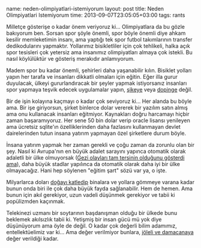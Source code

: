 name: neden-olimpiyatlari-istemiyorum
layout: post
title: Neden Olimpiyatlari Istemiyorum
time: 2013-09-07T23:05:05+03:00
tags: rants

<p>
Milletçe gösterişe o kadar önem veriyoruz ki... Olimpiyatlara da bu gözle bakıyorum ben. Sorsan spor şöyle önemli, spor böyle önemli diye ahkam kesilir memleketimin insanı, ama yaptığı tek spor futbol takımlarının transfer dedikodularını yapmaktır. Yollarımız bisikletliler için çok tehlikeli, halka açık spor tesisleri çok yetersiz ama insanımız olimpiyatları almaya çok istekli. Bu nasıl köylülüktür ve gösteriş merakıdır anlamıyorum.
</p>

<p>
Madem spor bu kadar önemli, şehirleri daha yaşanabilir kılın. Bisiklet yolları yapın her tarafa ve insanları dikkatli olmaları için eğitin. Eğer illa gurur duyulacak, ülkeyi gururlandıracak bir şeyler yapmak istiyorsanız insanları spor yapmaya teşvik edecek uygulamalar yapın, <a href="http://www.ntvmsnbc.com/id/25448238/">şikeye</a> veya <a href="http://www.ntvmsnbc.com/id/25450533/">dopinge</a> değil.
</p>

<p>
Bir de işin kolayına kaçmayı o kadar çok seviyoruz ki... Her alanda bu böyle ama. Bir işe giriyorsun, şirket binlerce dolar vererek bir yazılım satın almış ama onu kullanacak insanları eğitmiyor. Kaynakları doğru harcamayı hiçbir zaman başaramıyoruz. Her sene 50 bin dolar verip oracle lisansı yenileyen ama ücretsiz sqlite'ın özelliklerinden daha fazlasını kullanmayan devlet dairelerinden tutun insana yatırım yapmayan özel şirketlere durum böyle.
</p>

<p>
İnsana yatırım yapmak her zaman gerekli ve çoğu zaman da zorunlu olan bir şey. Nasıl ki Avrupa'nın en büyük adalet sarayını yapınca otomatik olarak adaletli bir ülke olmuyorsak (<a href="http://www.hurriyet.com.tr/gundem/23481104.asp">Gezi olayları tam tersinin olduğunu gösterdi ama</a>), daha büyük stadlar yapılınca da otomatik olarak daha iyi bir ülke olmayacağız. Hani hep söylenen "eğitim şart" sözü var ya, o işte.
</p>

<p>
Milyarlarca doları <a href="http://www.tempomag.com.tr/haberdetay/57958.aspx">doğayı katledip</a> binalara ve yollara gömmeye varana kadar bunun onda biri ile çok daha büyük fayda sağlanabilir. Hem de hemen. Ama bunun için akıl gerekiyor, uzun vadeli düşünmek gerekiyor ve tabii ki popülizmden kaçınmak.
</p>

<p>
Telekinezi uzmanı bir soytarının başdanışman olduğu bir ülkede bunu beklemek akılsızlık tabii ki. Yetişmiş bir insan gücü mü yok diye düşünüyorum ama öyle de değil. O kadar çok değerli bilim adamımız, entellektüelimiz var ki... Ama değer verilmiyor bunlara, <a href="http://www.radikal.com.tr/turkiye/yigit_bulutla_safak_sezer_erdoganin_iftarinda_bulustu-1144037">jöleli ve damacanaya</a> değer verildiği kadar.
</p>
